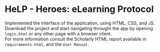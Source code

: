 # HeLP - Heroes: eLearning Protocol

Implemented the interface of the application, using HTML, CSS, and JS. <br>
Download the project and start navigating throught the app by opening `login.html` or any other page with a browser client. <br>
For more information consult the Scholarly HTML report available in `requirements.html`, and the `User Manual`. <br>